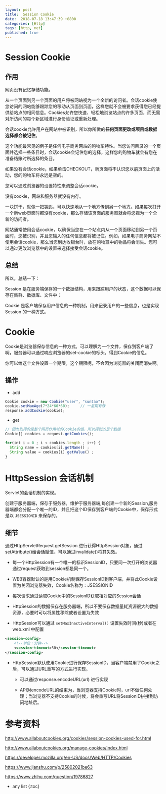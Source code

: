 ```yaml
---
layout: post
title:  Session Cookie
date:  2018-07-18 13:47:39 +0800
categories: [Http]
tags: [http, net]
published: true
---
```

 

# Session Cookie

## 作用

网页没有记忆存储功能。

从一个页面到另一个页面的用户将被网站视为一个全新的访问者。会话cookie使您访问的网站能够跟踪您的移动从页面到页面，这样您就不会被要求获得您已经提供给站点的相同信息。Cookies允许您快速、轻松地浏览站点的许多页面，而无需对所访问的每个新区域进行身份验证或重新处理。

会话cookie允许用户在网站中被识别，所以你所做的**任何页面更改或项目或数据选择都会被记住**。

这个功能最常见的例子是任何电子商务网站的购物车特性。当您访问目录的一个页面并选择一些条目时，会话cookie会记住您的选择，这样您的购物车就会有您在准备结账时所选择的条目。

如果没有会话cookie，如果单击CHECKOUT，新页面将不认识您以前页面上的活动，您的购物车将永远是空的。

您可以通过浏览器的设置特性来调整会话cookie。

没有cookie，网站和服务器就没有内存。

一块饼干，就像一把钥匙，可以快速地从一个地方传到另一个地方。如果每次打开一个新web页面时都没有cookie，那么存储该页面的服务器就会将您视为一个全新的访问者。

网站通常使用会话cookie，以确保当您在一个站点内从一个页面移动到另一个页面时，您被识别，并且您输入的任何信息都将被记住。例如，如果电子商务网站不使用会话cookie，那么当您到达收银台时，放在购物篮中的物品将会消失。您可以通过更改浏览器中的设置来选择接受会话cookie。

## 总结

所以，总结一下：

Session 是在服务端保存的一个数据结构，用来跟踪用户的状态，这个数据可以保存在集群、数据库、文件中；

Cookie 是客户端保存用户信息的一种机制，用来记录用户的一些信息，也是实现 Session 的一种方式。


# Cookie

Cookie是浏览器保存信息的一种方式，可以理解为一个文件，保存到客户端了啊，服务器可以通过响应浏览器的set-cookie的标头，得到Cookie的信息。

你可以给这个文件设置一个期限，这个期限呢，不会因为浏览器的关闭而消失啊。

## 操作

- add

```js
Cookie cookie = new Cookie("user", "suntao");
cookie.setMaxAge(7*24*60*60);     // 一星期有效
response.addCookie(cookie);
```

- get

```js
// 因为取得的是整个网页作用域的Cookie的值，所以得到的是个数组
Cookie[] cookies = request.getCookies();

for(int i = 0 ; i < cookies.length ; i++) {
  String name = cookies[i].getName() ;
  String value = cookies[i].getValue() ;
}
```

# HttpSession 会话机制

Servlet的会话机制的实现。

创建于服务器端，保存于服务器，维护于服务器端,每创建一个新的Session,服务器端都会分配一个唯一的ID，并且把这个ID保存到客户端的Cookie中，保存形式是以 `JSESSIONID` 来保存的。

## 细节

通过HttpServletRequest.getSession 进行获得HttpSession对象，通过setAttribute()给会话赋值，可以通过invalidate()将其失效。

- 每一个HttpSession有一个唯一的标识SessionID，只要同一次打开的浏览器通过request获取到session都是同一个。

- WEB容器默认的是用Cookie机制保存SessionID到客户端，并将此Cookie设置为关闭浏览器失效，Cookie名称为：JSESSIONID

- 每次请求通过读取Cookie中的SessionID获取相对应的Session会话

- HttpSession的数据保存在服务器端，所以不要保存数据量耗资源很大的数据资源，必要时可以将属性移除或者设置为失效

- HttpSession可以通过 `setMaxInactiveInterval()` 设置失效时间(秒)或者在 web.xml 中配置

```xml
<session-config>
    <!--单位：分钟-->
    <session-timeout>30</session-timeout>
</session-config>
```

- HttpSession默认使用Cookie进行保存SessionID，当客户端禁用了Cookie之后，可以通过URL重写的方式进行实现。

    - 可以通过response.encodeURL(url) 进行实现

    - API对encodeURL的结束为，当浏览器支持Cookie时，url不做任何处理；当浏览器不支持Cookie的时候，将会重写URL将SessionID拼接到访问地址后。

# 参考资料

http://www.allaboutcookies.org/cookies/session-cookies-used-for.html

http://www.allaboutcookies.org/manage-cookies/index.html

https://developer.mozilla.org/en-US/docs/Web/HTTP/Cookies

https://www.jianshu.com/p/25802021be63

https://www.zhihu.com/question/19786827



* any list
{:toc}